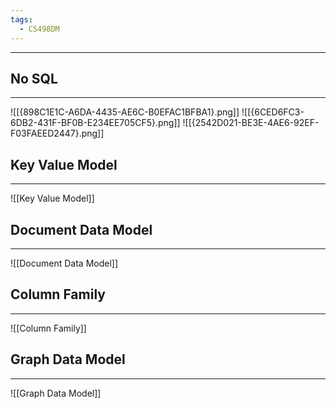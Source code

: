 ```yaml
---
tags:
  - CS498DM
---
```

---
## No SQL
---
![[{898C1E1C-A6DA-4435-AE6C-B0EFAC1BFBA1}.png]]
![[{6CED6FC3-6DB2-431F-BF0B-E234EE705CF5}.png]]
![[{2542D021-BE3E-4AE6-92EF-F03FAEED2447}.png]]

## Key Value Model
---

![[Key Value Model]]

## Document Data Model
---
![[Document Data Model]]

## Column Family
---

![[Column Family]]


## Graph Data Model
---
![[Graph Data Model]]
